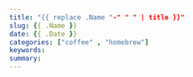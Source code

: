 ```yaml
---
title: "{{ replace .Name "-" " " | title }}"
slug: {{ .Name }}
date: {{ .Date }}
categories: ["coffee" , "homebrew"]
keywords:
summary: 
---
```


